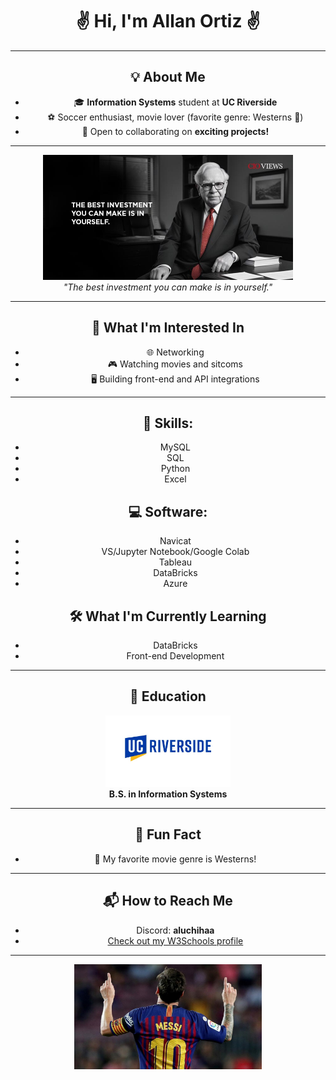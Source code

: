<div align="center">
<h1>✌️ Hi, I'm Allan Ortiz ✌️</h1> 

---
<div align="center"> 
<h2>💡 About Me</h2>

- 🎓 **Information Systems** student at **UC Riverside**
- ⚽ Soccer enthusiast, movie lover (favorite genre: Westerns 🎥)
- 🤝 Open to collaborating on **exciting projects!**

---

<div align="center">
  <img src="https://github.com/Allanx495/Allanx495/blob/f1ca22cc5146f99cb910de7a25d35a3648152d2e/Warren-Buffett-2.jpg" alt="Warren Buffett Quote" width="400">
  <br>
  <em>"The best investment you can make is in yourself."</em>
</div>

---
<div align="center">
  <h2>🔭 What I'm Interested In</h2>

- 🌐 Networking
- 🎮 Watching movies and sitcoms
- 🖥️ Building front-end and API integrations

---
## 🧩 Skills:

- MySQL
- SQL
- Python
- Excel


## 💻 Software:

- Navicat
- VS/Jupyter Notebook/Google Colab
- Tableau
- DataBricks
- Azure
  


## 🛠️ What I'm Currently Learning

- DataBricks
- Front-end Development

---

## 📝 Education

<div align="center">
  <img src="https://github.com/Allanx495/Allanx495/blob/f1ca22cc5146f99cb910de7a25d35a3648152d2e/University-of-California-Riverside-lOGO.jpg" alt="UC Riverside Logo" width="200">
  <br>
  <strong>B.S. in Information Systems</strong>
</div>


---

## 🌟 Fun Fact

- 🐎 My favorite movie genre is Westerns!

---

## 📬 How to Reach Me

- Discord: **aluchihaa**
- [Check out my W3Schools profile](https://www.w3profile.com/allanx4)

---

<div align="center">
  <img src="https://github.com/Allanx495/Allanx495/blob/16361120c6cec44395285e45e0589f882154e6ff/messi-1805-2.jpg" alt="Messi" width="300">
</div>

<!---
Allanx495/Allanx495 is a ✨ special ✨ repository because its `README.md` (this file) appears on your GitHub profile.
You can click the Preview link to take a look at your changes.
--->
